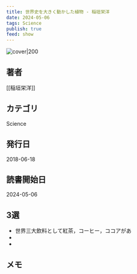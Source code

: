```yaml
---
title: 世界史を大きく動かした植物 - 稲垣栄洋
date: 2024-05-06
tags: Science
publish: true
feed: show
---
```

![cover|200](http://books.google.com/books/content?id=paxuDwAAQBAJ&printsec=frontcover&img=1&zoom=1&edge=curl&source=gbs_api)
## 著者
[[稲垣栄洋]]
## カテゴリ
Science
## 発行日
2018-06-18
## 読書開始日
2024-05-06

## 3選
 - 世界三大飲料として紅茶，コーヒー，ココアがあ
 - 
 - 
## メモ